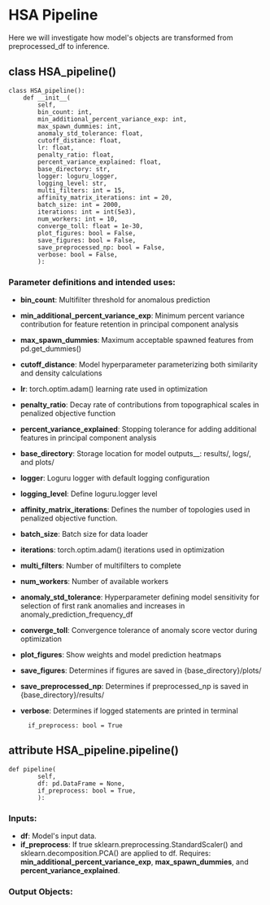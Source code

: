 # HSA Pipeline
Here we will investigate how model's objects are transformed from preprocessed_df to inference. 

## class HSA_pipeline()

```
class HSA_pipeline():
    def __init__(
        self,
        bin_count: int,
        min_additional_percent_variance_exp: int,
        max_spawn_dummies: int,
        anomaly_std_tolerance: float,
        cutoff_distance: float,
        lr: float,
        penalty_ratio: float,
        percent_variance_explained: float,
        base_directory: str,
        logger: loguru_logger,
        logging_level: str,
        multi_filters: int = 15,  
        affinity_matrix_iterations: int = 20,  
        batch_size: int = 2000, 
        iterations: int = int(5e3),  
        num_workers: int = 10,
        converge_toll: float = 1e-30,  
        plot_figures: bool = False,  
        save_figures: bool = False,
        save_preprocessed_np: bool = False,
        verbose: bool = False,
        ):
```
### Parameter definitions and intended uses:
- __bin_count__: Multifilter threshold for anomalous prediction 
- __min_additional_percent_variance_exp__: Minimum percent variance contribution for feature retention in principal component analysis
- __max_spawn_dummies__: Maximum acceptable spawned features from pd.get_dummies()
- __cutoff_distance__: Model hyperparameter parameterizing both similarity and density calculations 
- __lr__: torch.optim.adam() learning rate used in optimization
- __penalty_ratio__: Decay rate of contributions from topographical scales in penalized objective function
- __percent_variance_explained__: Stopping tolerance for adding additional features in principal component analysis
- __base_directory__: Storage location for model outputs__: results/, logs/, and plots/
- __logger__: Loguru logger with default logging configuration
- __logging_level__: Define loguru.logger level
- __affinity_matrix_iterations__: Defines the number of topologies used in penalized objective function. 
- __batch_size__: Batch size for data loader 
- __iterations__:  torch.optim.adam() iterations used in optimization
- __multi_filters__: Number of multifilters to complete 
- __num_workers__: Number of available workers
- __anomaly_std_tolerance__: Hyperparameter defining model sensitivity for selection of first rank anomalies and increases in anomaly_prediction_frequency_df
- __converge_toll__: Convergence tolerance of anomaly score vector during optimization
- __plot_figures__: Show weights and model prediction heatmaps
- __save_figures__: Determines if figures are saved in {base_directory}/plots/
- __save_preprocessed_np__: Determines if preprocessed_np is saved in {base_directory}/results/
- __verbose__: Determines if logged statements are printed in terminal

        if_preprocess: bool = True
## attribute HSA_pipeline.pipeline()
```
def pipeline(
        self,
        df: pd.DataFrame = None,
        if_preprocess: bool = True,
        ):
```
### Inputs:
- __df__: Model's input data. 
- __if_preprocess__: If true sklearn.preprocessing.StandardScaler() and sklearn.decomposition.PCA() are applied to df. Requires: __min_additional_percent_variance_exp__, __max_spawn_dummies__, and __percent_variance_explained__.

### Output Objects:


